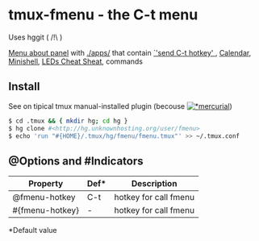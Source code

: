 # tmux-fmenu - the C-t menu
Uses hggit ( /!\ )

[Menu about panel](./scripts/dfmenu.sh) with [./apps/](./apps/)
 that contain [`'send C-t hotkey' ](./scripts/dfmenu.sh 'Built-in'),
 [Calendar](./apps/01-ncal 'ncal, yep'),
 [Minishell](./apps/03-subshell '$SHELL used'),
 [LEDs Cheat Sheat](./apps/04-ledcs "python3 for input\(f'{Message}'\) "),
 commands

## Install
See on tipical tmux manual-installed plugin
 (becouse [![* ](https://mercurial-scm.org/images/favicon.ico)mercurial](https://mercurial-scm.org))

```sh
$ cd .tmux && { mkdir hg; cd hg }  
$ hg clone #<http://hg.unknownhosting.org/user/fmenu>
$ echo 'run "#{HOME}/.tmux/hg/fmenu/fmenu.tmux"' >> ~/.tmux.conf
```

## @Options and #Indicators
|Property     |Def* |Description          |
|-------------|-----|---------------------|
|@fmenu-hotkey|C-t  |hotkey for call fmenu|
|#{fmenu-hotkey}  | -   |hotkey for call fmenu|

*Default value
